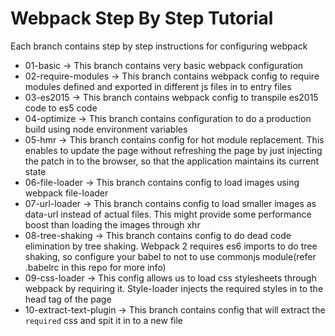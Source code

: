 # Webpack Step By Step Tutorial
Each branch contains step by step instructions for configuring webpack
* 01-basic            -> This branch contains very basic webpack configuration
* 02-require-modules  -> This branch contains webpack config to require modules defined and exported in different js files in to entry files
* 03-es2015           -> This branch contains webpack config to transpile es2015 code to es5 code
* 04-optimize         -> This branch contains configuration to do a production build using node environment variables
* 05-hmr              -> This branch contains config for hot module replacement. This enables to update the page without refreshing the page by just injecting the patch in to the browser, so that the application maintains its current state
* 06-file-loader      -> This branch contains config to load images using webpack file-loader
* 07-url-loader       -> This branch contains config to load smaller images as data-url instead of actual files. This might provide some performance boost than loading the images through xhr
* 08-tree-shaking     -> This branch contains config to do dead code elimination by tree shaking. Webpack 2 requires es6 imports to do tree shaking, so configure your babel to not to use commonjs module(refer .babelrc in this repo for more info)
* 09-css-loader       -> This config allows us to load css stylesheets through webpack by requiring it. Style-loader injects the required styles in to the head tag of the page
* 10-extract-text-plugin -> This branch contains config that will extract the `required` css and spit it in to a new file
